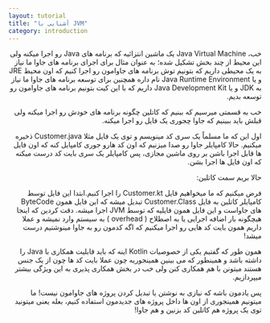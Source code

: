 ```yaml
---
layout: tutorial
title: "آشنایی با JVM"
category: introduction
---
```



<div dir="rtl" markdown="1">



خب، Java Virtual Machine یک ماشین انتزائیه که برنامه های Java رو اجرا میکنه ولی این محیط از چند بخش تشکیل شده؛ به عنوان مثال برای اجرای برنامه های جاوا ما نیاز به یک محیطی داریم که بتونیم توش برنامه های جاوامون رو اجرا کنیم که اون محیط  JRE و یا Java Runtime Environment نام داره همچنین برای توسعه برنامه های جاوا ما نیاز به JDK و یا Java Development Kit داریم که با این کیت بتونیم برنامه های جاوامون رو توسعه بدیم.

خب به قسمتی میرسیم که ببنیم که کاتلین چگونه برنامه های خودش رو اجرا میکنه ولی قبلش باید ببینیم که جاوا چجوری یک فایل رو اجرا میکنه.

اول این که ما مسلماً یک سری کد مینویسم و  توی یک فایل مثلا Customer.java ذخیره میکنیم. حالا کامپایلر جاوا رو صدا میزنیم که اون کد هارو جوری کامپایل کنه که اون فایل ها قابل اجرا باشن بر روی ماشین مجازی، پس کامپایلر یک سری بایت کد درست میکنه که اون فایل ها اجرا بشن.

حالا بریم سمت کاتلین:

فرض میکنیم که ما میخواهیم فایل Customer.kt را اجرا کنیم.ابتدا این فایل توسط کامپایلر کاتلین به فایل Customer.Class تبدیل میشه که این فایل همون ByteCode های جاواست و این فایل همون فایلیه که توسط JVM اجرا میشه. دقت کردین که اینجا هیچگونه بار اضافه اجرایی یا به اصطلاح ( overhead ) به سیستم وارد نمیشه و عملا داریم همون بایت کد هایی رو اجرا میکنیم که اگه کدمون رو به جاوا مینوشتیم درست میشد!

همون طور که گفتیم یکی از خصوصیات Kotlin اینه که باید قابلیت همکاری با Java را داشته باشد و همینطور که می بینین همینجوریه چون عملا بایت کد ها چون از یک جنس هستند میتونن با هم همکاری کنن ولی خب در بخش همکاری پذیری به این ویژگی بیشتر میپردازیم.

پس یادمون باشه که نیازی به نوشتن یا تبدیل کردن پروژه های جاوامون نیست! ما میتونیم همینجوری از اون ها داخل پروژه های جدیدمون استفاده کنیم، بعله یعنی میتونید توی یک پروژه هم کاتلین کد بزنین و هم جاوا!

